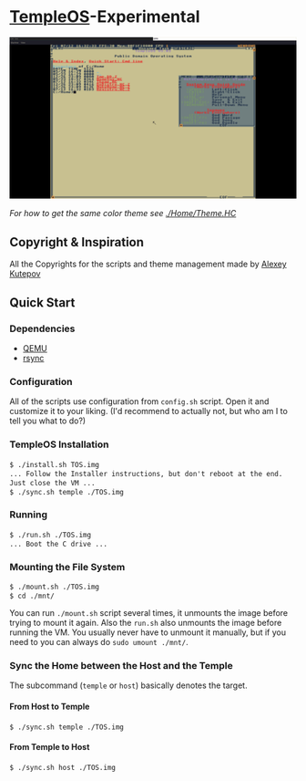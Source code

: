 # [TempleOS](http://templeos.org/)-Experimental

![rice_colorscheme](./Screenshots/rice_kanagawa.png)

*For how to get the same color theme see [./Home/Theme.HC](./Home/Theme.HC)*

## Copyright & Inspiration

All the Copyrights for the scripts and theme management made by [Alexey Kutepov](https://gitlab.com/tsoding/aoc-2021/-/tree/master?ref_type=heads)

## Quick Start

### Dependencies

- [QEMU](https://www.qemu.org/)
- [rsync](https://rsync.samba.org/)

### Configuration

All of the scripts use configuration from `config.sh` script. Open it and customize it to your liking. (I'd recommend to actually not, but who am I to tell you what to do?)

### TempleOS Installation

```console
$ ./install.sh TOS.img
... Follow the Installer instructions, but don't reboot at the end. Just close the VM ...
$ ./sync.sh temple ./TOS.img
```

### Running

```console
$ ./run.sh ./TOS.img
... Boot the C drive ...
```

### Mounting the File System

```console
$ ./mount.sh ./TOS.img
$ cd ./mnt/
```

You can run `./mount.sh` script several times, it unmounts the image before trying to mount it again. Also the `run.sh` also unmounts the image before running the VM. You usually never have to unmount it manually, but if you need to you can always do `sudo umount ./mnt/`.

### Sync the Home between the Host and the Temple

The subcommand (`temple` or `host`) basically denotes the target.

#### From Host to Temple

```console
$ ./sync.sh temple ./TOS.img
```

#### From Temple to Host

```console
$ ./sync.sh host ./TOS.img
```
